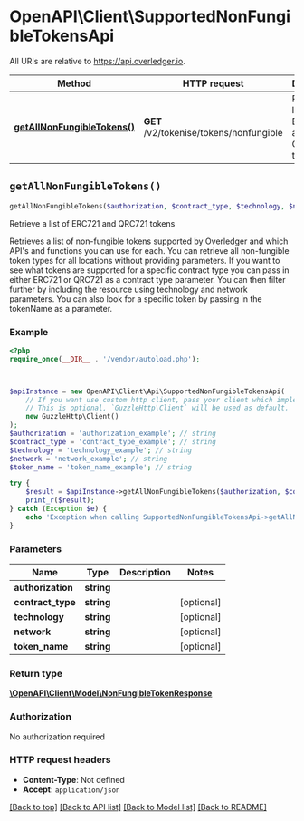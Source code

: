 # OpenAPI\Client\SupportedNonFungibleTokensApi

All URIs are relative to https://api.overledger.io.

Method | HTTP request | Description
------------- | ------------- | -------------
[**getAllNonFungibleTokens()**](SupportedNonFungibleTokensApi.md#getAllNonFungibleTokens) | **GET** /v2/tokenise/tokens/nonfungible | Retrieve a list of ERC721 and QRC721 tokens


## `getAllNonFungibleTokens()`

```php
getAllNonFungibleTokens($authorization, $contract_type, $technology, $network, $token_name): \OpenAPI\Client\Model\NonFungibleTokenResponse
```

Retrieve a list of ERC721 and QRC721 tokens

Retrieves a list of non-fungible tokens supported by Overledger and which API's and functions you can use for each. You can retrieve all non-fungible token types for all locations without providing parameters. If you want to see what tokens are supported for a specific contract type you can pass in either ERC721 or QRC721 as a contract type parameter. You can then filter further by including the resource using technology and network parameters. You can also look for a specific token by passing in the tokenName as a parameter.

### Example

```php
<?php
require_once(__DIR__ . '/vendor/autoload.php');



$apiInstance = new OpenAPI\Client\Api\SupportedNonFungibleTokensApi(
    // If you want use custom http client, pass your client which implements `GuzzleHttp\ClientInterface`.
    // This is optional, `GuzzleHttp\Client` will be used as default.
    new GuzzleHttp\Client()
);
$authorization = 'authorization_example'; // string
$contract_type = 'contract_type_example'; // string
$technology = 'technology_example'; // string
$network = 'network_example'; // string
$token_name = 'token_name_example'; // string

try {
    $result = $apiInstance->getAllNonFungibleTokens($authorization, $contract_type, $technology, $network, $token_name);
    print_r($result);
} catch (Exception $e) {
    echo 'Exception when calling SupportedNonFungibleTokensApi->getAllNonFungibleTokens: ', $e->getMessage(), PHP_EOL;
}
```

### Parameters

Name | Type | Description  | Notes
------------- | ------------- | ------------- | -------------
 **authorization** | **string**|  |
 **contract_type** | **string**|  | [optional]
 **technology** | **string**|  | [optional]
 **network** | **string**|  | [optional]
 **token_name** | **string**|  | [optional]

### Return type

[**\OpenAPI\Client\Model\NonFungibleTokenResponse**](../Model/NonFungibleTokenResponse.md)

### Authorization

No authorization required

### HTTP request headers

- **Content-Type**: Not defined
- **Accept**: `application/json`

[[Back to top]](#) [[Back to API list]](../../README.md#endpoints)
[[Back to Model list]](../../README.md#models)
[[Back to README]](../../README.md)
